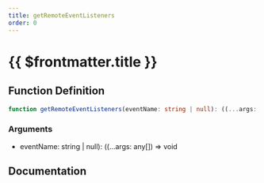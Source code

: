 ```yaml
---
title: getRemoteEventListeners
order: 0
---
```


# {{ $frontmatter.title }}

## Function Definition

```ts
function getRemoteEventListeners(eventName: string | null): ((...args: any[]) => void)[];
```

### Arguments

* eventName: string | null): ((...args: any[]) => void

## Documentation

<!--@include: ./parts/getRemoteEventListeners.md-->
